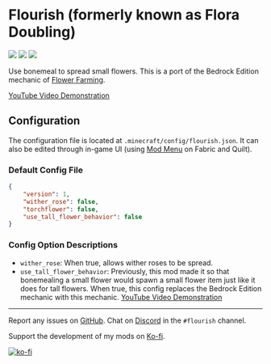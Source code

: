 # Flourish (formerly known as Flora Doubling)
[![](http://cf.way2muchnoise.eu/full_332831_downloads.svg)](https://www.curseforge.com/minecraft/mc-mods/flourish)
[![](https://img.shields.io/modrinth/dt/flourish?logo=modrinth&style=flat)](https://www.modrinth.com/mod/flourish)
[![](http://cf.way2muchnoise.eu/versions/332831.svg)](https://www.curseforge.com/minecraft/mc-mods/flourish)

Use bonemeal to spread small flowers. This is a port of the Bedrock Edition mechanic of [Flower Farming](https://minecraft.fandom.com/wiki/Tutorials/Flower_farming).

[YouTube Video Demonstration](https://www.youtube.com/watch?v=SKGd66HaAWY)

## Configuration
The configuration file is located at `.minecraft/config/flourish.json`. It can also be edited through in-game UI (using [Mod Menu](https://modrinth.com/mod/modmenu) on Fabric and Quilt).

### Default Config File
```json
{
    "version": 1,
    "wither_rose": false, 
    "torchflower": false,
    "use_tall_flower_behavior": false
}
```

### Config Option Descriptions
- `wither_rose`: When true, allows wither roses to be spread.
- `use_tall_flower_behavior`: Previously, this mod made it so that bonemealing a small flower would spawn a small flower item just like it does for tall flowers. When true, this config replaces the Bedrock Edition mechanic with this mechanic. [YouTube Video Demonstration](https://youtu.be/SebkrRJZ-GU)

---

Report any issues on [GitHub](https://github.com/Trikzon/flourish/issues). Chat on [Discord](https://discord.gg/aUwZKagWh2) in the `#flourish` channel.

Support the development of my mods on [Ko-fi](https://ko-fi.com/X7X8D56YI).

[![ko-fi](https://ko-fi.com/img/githubbutton_sm.svg)](https://ko-fi.com/X7X8D56YI)
